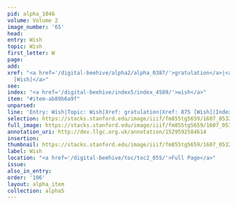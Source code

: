 ```yaml
---
pid: alpha_1046
volume: Volume 2
image_number: '65'
head:
entry: Wish
topic: Wish
first_letter: W
page:
add:
xref: "<a href='/digital-beehive/alpha2/alpha_0387/'>gratulation</a>|<a href='/digital-beehive/num4/num_1109/'>875
  [Wish]</a>"
see:
index: "<a href='/digital-beehive/index5/index_4589/'>wish</a>"
item: "#item-ab89b6a9f"
unparsed:
line: 'Entry: Wish|Topic: Wish|Xref: gratulation|Xref: 875 [Wish]|Index: wish|#item-ab89b6a9f'
selection: https://stacks.stanford.edu/image/iiif/fm855tg5659/1607_0532/325,2143,3046,500/full/0/default.jpg
full_image: https://stacks.stanford.edu/image/iiif/fm855tg5659/1607_0532/full/full/0/default.jpg
annotation_uri: http://dev.llgc.org.uk/annotation/1529592584614
insertion:
thumbnail: https://stacks.stanford.edu/image/iiif/fm855tg5659/1607_0532/325,2143,600,180/250,/0/default.jpg
label: Wish
location: "<a href='/digital-beehive/toc/toc2_055/'>Full Page</a>"
issue:
also_in_entry:
order: '106'
layout: alpha_item
collection: alpha5
---
```

